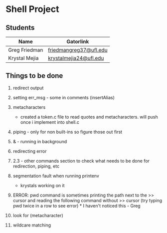 Shell Project
==========================

Students
--------

Name             | Gatorlink
-----------------|----------
Greg Friedman    | friedmangreg37@ufl.edu
Krystal Mejia    | krystalmejia24@ufl.edu



Things to be done
------------------

1. redirect output

2. setting err_msg - some in comments (insertAlias)

3. metacharacters
	* created a token.c file to read quotes and metacharacters. will push once i implement into shell.c

4. piping - only for non built-ins so figure those out first

5. & - running in background

6. redirecting error

7. 2.3 - other commands section to check what needs to be done for redirection, piping, etc

8. segmentation fault when running printenv 
	* krystals working on it
		
9. ERROR: pwd command is sometimes printing the path next to the >> cursor and reading the following command without >> cursor
	(try typing pwd twice in a row to see error)
		* I haven't noticed this - Greg

10. look for \(metacharacter)

11. wildcare matching
